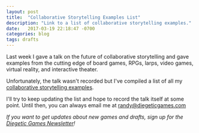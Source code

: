 ```yaml
---
layout: post
title:  "Collaborative Storytelling Examples List"
description: "Link to a list of collaborative storytelling examples."
date:   2017-03-19 22:18:47 -0700
categories: blog
tags: drafts
---
```

Last week I gave a talk on the future of collaborative storytelling and gave examples from the cutting edge of board games, RPGs, larps, video games, virtual reality, and interactive theater.

Unfortunately, the talk wasn't recorded but I've compiled a list of all my [collaborative storytelling examples](/learn/collaborative-storytelling-examples).

I'll try to keep updating the list and hope to record the talk itself at some point. Until then, you can always email me at [randy@diegeticgames.com](mailto:randy@diegeticgames.com)

_If you want to get updates about new games and drafts, sign up for the [Diegetic Games Newsletter](http://eepurl.com/cvSa2f)!_
